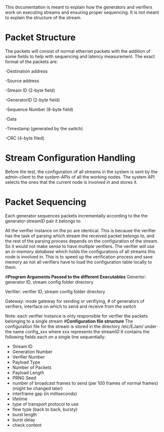 This documentation is meant to explain how the generators and verifiers work on executing streams and ensuring proper sequencing. It is not meant to explain the structure of the stream.

# **Packet Structure**

The packets will consist of normal ethernet packets with the addition of some fields to help with sequencing and latency measurement. The exact format of the packets are:

-Destination address

-Source address

-Stream ID (2-byte field)

-GeneratorID (2-byte field)

-Sequence Number (8-byte field)

-Data

-Timestamp (generated by the switch)

-CRC (4-byte filed)

# **Stream Configuration Handling**

Before the test, the configuration of all streams in the system is sent by the admin-client to the system-APIs of all the working nodes. The system API selects the ones that the current node is involved in and stores it. 

# **Packet Sequencing**
Each generator sequences packets incrementally according to the the generator-streamID pair it belongs to.

All the verifier instance on the pc are identical. This is because the verifier has the task of parsing which stream the received packet belongs to, and the rest of the parsing process depends on the configuration of the stream. 
So it would not make sense to have multiple verifiers.
The verifier will use an *in-memory database* which holds the configurations of all streams this node is involved in. This is to speed up the verification process and save memory as not all verifiers have to load the configuration table locally to them.


#**Program Arguments Passed to the different Executables**
Genertor: generator ID, stream config folder directory

Verifier: verifier ID, stream config folder directory

Gateway: mode gateway for sending or verifiying, # of generators of verifiers, interface on which to send and receive from the switch


Note: each verifier instance is only responsible for verifier the packets belonging to a single stream
#**Configuration file structure**
The configuration file for the stream is stored in the directory /etc/EJam/ under the name config_xxx where xxx represents the streamID
It contains the following fields each on a single line sequentially:

- Stream ID
- Generation Number
- Verifier Number
- Payload Type
- Number of Packets
- Payload Length
- PRNG Seed
- number of broadcast frames to send (per 100 frames of normal frames) (might be changed later)
- interframe gap (in milliseconds)
- lifetime
- type of transport protocol to use
- flow type (back to back, bursty)
- burst length
- burst delay
- check content

